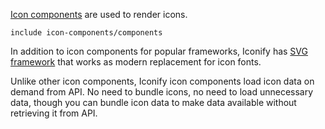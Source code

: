 [Icon components](/icon-components/index.md) are used to render icons.

`include icon-components/components`

In addition to icon components for popular frameworks, Iconify has [SVG framework](/icon-components/svg-framework/index.md) that works as modern replacement for icon fonts.

Unlike other icon components, Iconify icon components load icon data on demand from API. No need to bundle icons, no need to load unnecessary data, though you can bundle icon data to make data available without retrieving it from API.
